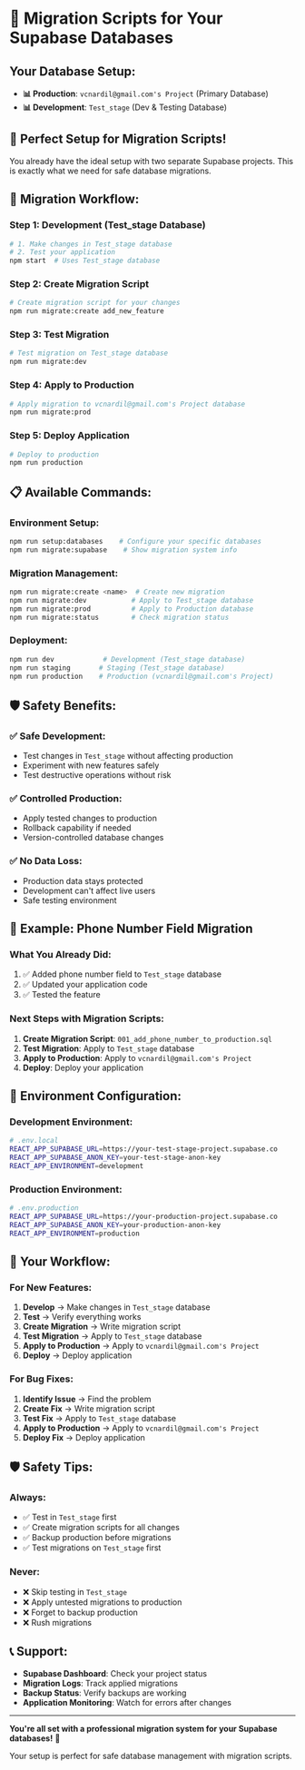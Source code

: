 # 🔄 Migration Scripts for Your Supabase Databases

## **Your Database Setup:**
- **📊 Production**: `vcnardil@gmail.com's Project` (Primary Database)
- **📊 Development**: `Test_stage` (Dev & Testing Database)

## **🎯 Perfect Setup for Migration Scripts!**

You already have the ideal setup with two separate Supabase projects. This is exactly what we need for safe database migrations.

## **🔄 Migration Workflow:**

### **Step 1: Development (Test_stage Database)**
```bash
# 1. Make changes in Test_stage database
# 2. Test your application
npm start  # Uses Test_stage database
```

### **Step 2: Create Migration Script**
```bash
# Create migration script for your changes
npm run migrate:create add_new_feature
```

### **Step 3: Test Migration**
```bash
# Test migration on Test_stage database
npm run migrate:dev
```

### **Step 4: Apply to Production**
```bash
# Apply migration to vcnardil@gmail.com's Project database
npm run migrate:prod
```

### **Step 5: Deploy Application**
```bash
# Deploy to production
npm run production
```

## **📋 Available Commands:**

### **Environment Setup:**
```bash
npm run setup:databases    # Configure your specific databases
npm run migrate:supabase    # Show migration system info
```

### **Migration Management:**
```bash
npm run migrate:create <name>  # Create new migration
npm run migrate:dev           # Apply to Test_stage database
npm run migrate:prod          # Apply to Production database
npm run migrate:status        # Check migration status
```

### **Deployment:**
```bash
npm run dev            # Development (Test_stage database)
npm run staging       # Staging (Test_stage database)
npm run production    # Production (vcnardil@gmail.com's Project)
```

## **🛡️ Safety Benefits:**

### **✅ Safe Development:**
- Test changes in `Test_stage` without affecting production
- Experiment with new features safely
- Test destructive operations without risk

### **✅ Controlled Production:**
- Apply tested changes to production
- Rollback capability if needed
- Version-controlled database changes

### **✅ No Data Loss:**
- Production data stays protected
- Development can't affect live users
- Safe testing environment

## **📝 Example: Phone Number Field Migration**

### **What You Already Did:**
1. ✅ Added phone number field to `Test_stage` database
2. ✅ Updated your application code
3. ✅ Tested the feature

### **Next Steps with Migration Scripts:**
1. **Create Migration Script**: `001_add_phone_number_to_production.sql`
2. **Test Migration**: Apply to `Test_stage` database
3. **Apply to Production**: Apply to `vcnardil@gmail.com's Project`
4. **Deploy**: Deploy your application

## **🔧 Environment Configuration:**

### **Development Environment:**
```bash
# .env.local
REACT_APP_SUPABASE_URL=https://your-test-stage-project.supabase.co
REACT_APP_SUPABASE_ANON_KEY=your-test-stage-anon-key
REACT_APP_ENVIRONMENT=development
```

### **Production Environment:**
```bash
# .env.production
REACT_APP_SUPABASE_URL=https://your-production-project.supabase.co
REACT_APP_SUPABASE_ANON_KEY=your-production-anon-key
REACT_APP_ENVIRONMENT=production
```

## **🚀 Your Workflow:**

### **For New Features:**
1. **Develop** → Make changes in `Test_stage` database
2. **Test** → Verify everything works
3. **Create Migration** → Write migration script
4. **Test Migration** → Apply to `Test_stage` database
5. **Apply to Production** → Apply to `vcnardil@gmail.com's Project`
6. **Deploy** → Deploy application

### **For Bug Fixes:**
1. **Identify Issue** → Find the problem
2. **Create Fix** → Write migration script
3. **Test Fix** → Apply to `Test_stage` database
4. **Apply to Production** → Apply to `vcnardil@gmail.com's Project`
5. **Deploy Fix** → Deploy application

## **🛡️ Safety Tips:**

### **Always:**
- ✅ Test in `Test_stage` first
- ✅ Create migration scripts for all changes
- ✅ Backup production before migrations
- ✅ Test migrations on `Test_stage` first

### **Never:**
- ❌ Skip testing in `Test_stage`
- ❌ Apply untested migrations to production
- ❌ Forget to backup production
- ❌ Rush migrations

## **📞 Support:**

- **Supabase Dashboard**: Check your project status
- **Migration Logs**: Track applied migrations
- **Backup Status**: Verify backups are working
- **Application Monitoring**: Watch for errors after changes

---

**You're all set with a professional migration system for your Supabase databases!** 🎉

Your setup is perfect for safe database management with migration scripts.
